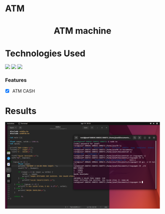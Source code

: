# ATM

<h1 align="center">ATM machine</h1>

# Technologies Used
<img src ="https://img.shields.io/badge/C-00599C?style=for-the-badge&logo=c&logoColor=white"/>
<img src ="https://img.shields.io/badge/Linux-FCC624?style=for-the-badge&logo=linux&logoColor=black"/>
<img src ="https://img.shields.io/badge/Ubuntu-E95420?style=for-the-badge&logo=ubuntu&logoColor=white"/>

### Features

- [x] ATM CASH

# Results
<img src="https://github.com/Jhosefx/ATM/blob/master/Git/Resultado.png"/>
